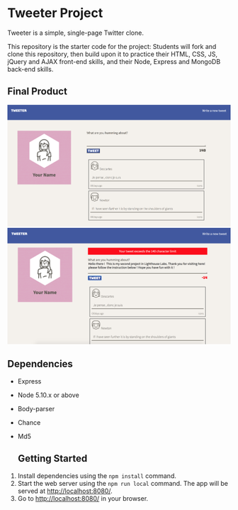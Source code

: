 # Tweeter Project

Tweeter is a simple, single-page Twitter clone.

This repository is the starter code for the project: Students will fork and clone this repository, then build upon it to practice their HTML, CSS, JS, jQuery and AJAX front-end skills, and their Node, Express and MongoDB back-end skills.

## Final Product

!["screenshot description"](https://github.com/NoahJung/tweeter/blob/master/doc/tweeter1.png)
!["screenshot description"](https://github.com/NoahJung/tweeter/blob/master/doc/tweeter2.png)


## Dependencies

- Express
- Node 5.10.x or above
- Body-parser
- Chance
- Md5


  ## Getting Started

1. Install dependencies using the `npm install` command.
2. Start the web server using the `npm run local` command. The app will be served at <http://localhost:8080/>.
3. Go to <http://localhost:8080/> in your browser.